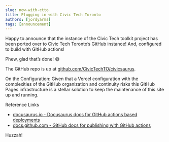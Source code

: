 ```yaml
---
slug: now-with-ctto
title: Plugging in with Civic Tech Toronto
authors: [jordyarms]
tags: [announcement]
---
```

Happy to announce that the instance of the Civic Tech toolkit project has been ported over to Civic Tech Toronto’s GitHub instance! And, configured to build with GitHub actions!
<!-- truncate -->
Phew, glad that’s done! 😅

The GitHub repo is up at [github.com/CivicTechTO/civicsaurus](https://github.com/CivicTechTO/civicsaurus).

On the Configuration: Given that a Vercel configuration with the complexities of the GitHub organization and continuity risks this GitHub Pages infrastructure is a stellar solution to keep the maintenance of this site up and running. 

Reference Links
* [docusaurus.io - Docusaurus docs for GitHub actions based deployments](https://docusaurus.io/docs/deployment#triggering-deployment-with-github-actions)  
* [docs.github.com - GitHub docs for publishing with GitHub actions](https://docs.github.com/en/pages/getting-started-with-github-pages/configuring-a-publishing-source-for-your-github-pages-site#publishing-with-a-custom-github-actions-workflow)

Huzzah!